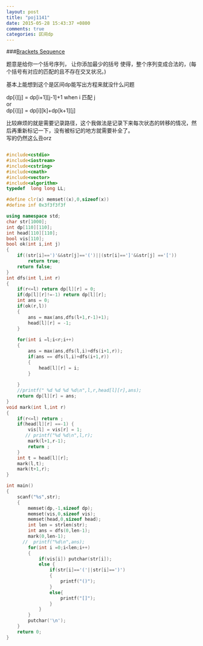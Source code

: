 ```yaml
---
layout: post
title: "poj1141"
date: 2015-05-28 15:43:37 +0800
comments: true
categories: 区间dp
---
```

###[Brackets Sequence](http://poj.org/problem?id=1141)
<!--more-->

题意是给你一个括号序列， 让你添加最少的括号 使得，整个序列变成合法的，(每个括号有对应的匹配的且不存在交叉状况。)

基本上能想到这个是区间dp能写出方程来就没什么问题

dp[i][j] = dp[i+1][j-1]+1 when i 匹配 j  
or  
dp[i][j] = dp[i][k]+dp[k+1][j]

比较麻烦的就是需要记录路径，这个我做法是记录下来每次状态的转移的情况，然后再重新标记一下，没有被标记的地方就需要补全了。  
写的仍然这么丑orz  

```cpp

#include<cstdio>
#include<iostream>
#include<cstring>
#include<cmath>
#include<vector>
#include<algorithm>
typedef  long long LL;

#define clr(x) memset((x),0,sizeof(x))
#define inf 0x3f3f3f3f

using namespace std;
char str[1000];
int dp[110][110];
int head[110][110];
bool vis[110];
bool ok(int i,int j)
{
    if((str[i]==')'&&str[j]=='(')||(str[i]==']'&&str[j] =='['))
        return true;
    return false;
}
int dfs(int l,int r)
{
    if(r<=l) return dp[l][r] = 0;
    if(dp[l][r]!=-1) return dp[l][r];
    int ans = 0;
    if(ok(r,l))  
    {
        ans = max(ans,dfs(l+1,r-1)+1);
        head[l][r] = -1;
    }
    
    for(int i =l;i<r;i++)
    {
        ans = max(ans,dfs(l,i)+dfs(i+1,r));
        if(ans == dfs(l,i)+dfs(i+1,r))
        {
            head[l][r] = i;
        }
        
    }
    //printf(" %d %d %d %d\n",l,r,head[l][r],ans);
    return dp[l][r] = ans;
}
void mark(int l,int r)
{
    if(r<=l) return ;
    if(head[l][r] ==-1) { 
        vis[l] = vis[r] = 1;
       // printf("%d %d\n",l,r);
        mark(l+1,r-1);
        return ;
    }
    int t = head[l][r];
    mark(l,t);
    mark(t+1,r);
}

int main()
{
    scanf("%s",str);
    {
        memset(dp,-1,sizeof dp);
        memset(vis,0,sizeof vis);
        memset(head,0,sizeof head);
        int len = strlen(str);
        int ans = dfs(0,len-1);
        mark(0,len-1);
      //  printf("%d\n",ans);
        for(int i =0;i<len;i++)
        {
            if(vis[i]) putchar(str[i]);
            else {
                if(str[i]=='('||str[i]==')')
                {
                    printf("()");
                }
                else{
                    printf("[]");
                }
            }
        }
        putchar('\n');
    }
    return 0;
}



```